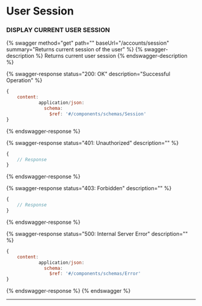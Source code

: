 # User Session

### DISPLAY CURRENT USER SESSION

{% swagger method="get" path="" baseUrl="/accounts/session" summary="Returns current session of the user" %}
{% swagger-description %}
Returns current user session
{% endswagger-description %}

{% swagger-response status="200: OK" description="Successful Operation" %}
```javascript
{
    content:
            application/json:
              schema:
                $ref: '#/components/schemas/Session'
}
```
{% endswagger-response %}

{% swagger-response status="401: Unauthorized" description="" %}
```javascript
{
    // Response
}
```
{% endswagger-response %}

{% swagger-response status="403: Forbidden" description="" %}
```javascript
{
    // Response
}
```
{% endswagger-response %}

{% swagger-response status="500: Internal Server Error" description="" %}
```javascript
{
    content:
            application/json:
              schema:
                $ref: '#/components/schemas/Error'
}
```
{% endswagger-response %}
{% endswagger %}

****
